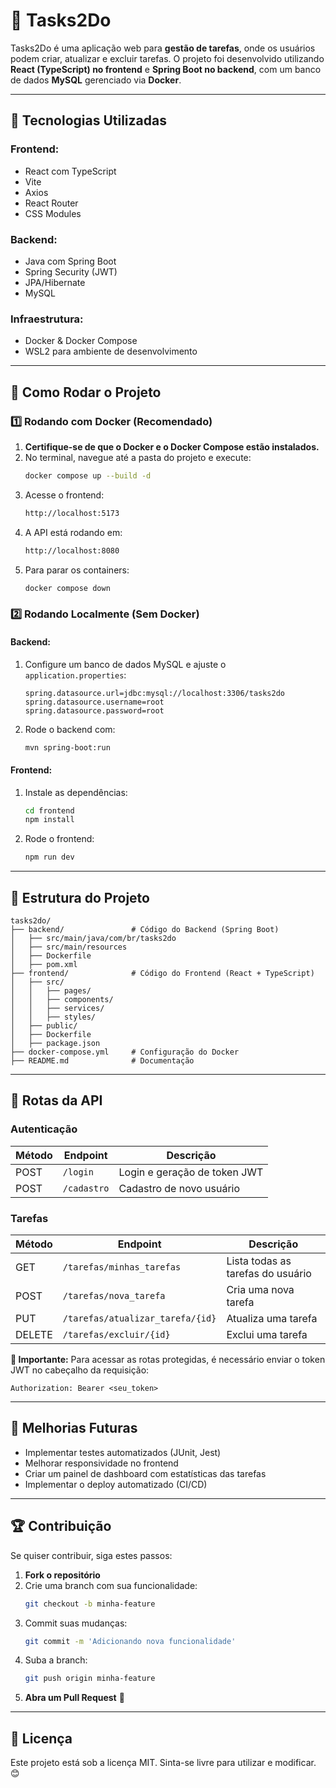 # 📌 Tasks2Do

Tasks2Do é uma aplicação web para **gestão de tarefas**, onde os usuários podem criar, atualizar e excluir tarefas. O projeto foi desenvolvido utilizando **React (TypeScript) no frontend** e **Spring Boot no backend**, com um banco de dados **MySQL** gerenciado via **Docker**.

---

## 🚀 Tecnologias Utilizadas

### **Frontend:**
- React com TypeScript
- Vite
- Axios
- React Router
- CSS Modules

### **Backend:**
- Java com Spring Boot
- Spring Security (JWT)
- JPA/Hibernate
- MySQL

### **Infraestrutura:**
- Docker & Docker Compose
- WSL2 para ambiente de desenvolvimento

---

## 🔧 Como Rodar o Projeto

### **1️⃣ Rodando com Docker (Recomendado)**

1. **Certifique-se de que o Docker e o Docker Compose estão instalados.**
2. No terminal, navegue até a pasta do projeto e execute:
   ```sh
   docker compose up --build -d
   ```
3. Acesse o frontend:
   ```sh
   http://localhost:5173
   ```
4. A API está rodando em:
   ```sh
   http://localhost:8080
   ```
5. Para parar os containers:
   ```sh
   docker compose down
   ```

### **2️⃣ Rodando Localmente (Sem Docker)**

#### **Backend:**
1. Configure um banco de dados MySQL e ajuste o `application.properties`:
   ```properties
   spring.datasource.url=jdbc:mysql://localhost:3306/tasks2do
   spring.datasource.username=root
   spring.datasource.password=root
   ```
2. Rode o backend com:
   ```sh
   mvn spring-boot:run
   ```

#### **Frontend:**
1. Instale as dependências:
   ```sh
   cd frontend
   npm install
   ```
2. Rode o frontend:
   ```sh
   npm run dev
   ```

---

## 📁 Estrutura do Projeto
```
tasks2do/
├── backend/               # Código do Backend (Spring Boot)
│   ├── src/main/java/com/br/tasks2do
│   ├── src/main/resources
│   ├── Dockerfile
│   ├── pom.xml
├── frontend/              # Código do Frontend (React + TypeScript)
│   ├── src/
│   │   ├── pages/
│   │   ├── components/
│   │   ├── services/
│   │   ├── styles/
│   ├── public/
│   ├── Dockerfile
│   ├── package.json
├── docker-compose.yml     # Configuração do Docker
├── README.md              # Documentação
```

---

## 📌 Rotas da API

### **Autenticação**
| Método | Endpoint         | Descrição |
|---------|----------------|-------------|
| POST    | `/login`   | Login e geração de token JWT |
| POST    | `/cadastro`     | Cadastro de novo usuário |

### **Tarefas**
| Método | Endpoint                  | Descrição |
|---------|---------------------------|-------------|
| GET     | `/tarefas/minhas_tarefas`  | Lista todas as tarefas do usuário |
| POST    | `/tarefas/nova_tarefa`     | Cria uma nova tarefa |
| PUT     | `/tarefas/atualizar_tarefa/{id}` | Atualiza uma tarefa |
| DELETE  | `/tarefas/excluir/{id}`    | Exclui uma tarefa |

**📌 Importante:** Para acessar as rotas protegidas, é necessário enviar o token JWT no cabeçalho da requisição:
```
Authorization: Bearer <seu_token>
```

---

## 🎯 Melhorias Futuras
- Implementar testes automatizados (JUnit, Jest)
- Melhorar responsividade no frontend
- Criar um painel de dashboard com estatísticas das tarefas
- Implementar o deploy automatizado (CI/CD)

---

## 🏆 Contribuição
Se quiser contribuir, siga estes passos:
1. **Fork o repositório**
2. Crie uma branch com sua funcionalidade:
   ```sh
   git checkout -b minha-feature
   ```
3. Commit suas mudanças:
   ```sh
   git commit -m 'Adicionando nova funcionalidade'
   ```
4. Suba a branch:
   ```sh
   git push origin minha-feature
   ```
5. **Abra um Pull Request** 🚀

---

## 📜 Licença
Este projeto está sob a licença MIT. Sinta-se livre para utilizar e modificar. 😊

